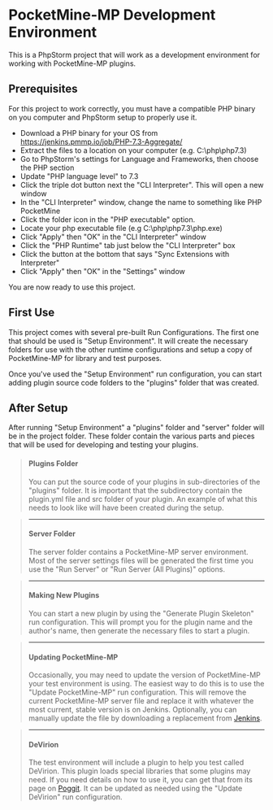 # PocketMine-MP Development Environment

This is a PhpStorm project that will work as a development environment for working with PocketMine-MP plugins.

## Prerequisites ##

For this project to work correctly, you must have a compatible PHP binary on you computer and PhpStorm setup to properly use it.
- Download a PHP binary for your OS from https://jenkins.pmmp.io/job/PHP-7.3-Aggregate/
- Extract the files to a location on your computer (e.g. C:\php\php7.3)
- Go to PhpStorm's settings for Language and Frameworks, then choose the PHP section
- Update "PHP language level" to 7.3
- Click the triple dot button next the "CLI Interpreter".  This will open a new window
- In the "CLI Interpreter" window, change the name to something like PHP PocketMine
- Click the folder icon in the "PHP executable" option.
- Locate your php executable file (e.g C:\php\php7.3\php.exe)
- Click "Apply" then "OK" in the "CLI Interpreter" window
- Click the "PHP Runtime" tab just below the "CLI Interpreter" box
- Click the button at the bottom that says "Sync Extensions with Interpreter"
- Click "Apply" then "OK" in the "Settings" window

You are now ready to use this project.

## First Use
This project comes with several pre-built Run Configurations.  The first one that should be used is "Setup Environment".  It will create the necessary folders for use with the other runtime configurations and setup a copy of PocketMine-MP for library and test purposes.

Once you've used the "Setup Environment" run configuration, you can start adding plugin source code folders to the "plugins" folder that was created.

## After Setup
After running "Setup Environment" a "plugins" folder and "server" folder will be in the project folder. These folder contain the various parts and pieces that will be used for developing and testing your plugins. 

>#### Plugins Folder
>You can put the source code of your plugins in sub-directories of the "plugins" folder.  It is important that the subdirectory contain the plugin.yml file and src folder of your plugin.  An example of what this needs to look like will have been created during the setup.

>___
>#### Server Folder
>The server folder contains a PocketMine-MP server environment.  Most of the server settings files will be generated the first time you use the "Run Server" or "Run Server (All Plugins)" options.

>___
>#### Making New Plugins
>You can start a new plugin by using the "Generate Plugin Skeleton" run configuration.  This will prompt you for the plugin name and the author's name, then generate the necessary files to start a plugin.

>___
>#### Updating PocketMine-MP
>Occasionally, you may need to update the version of PocketMine-MP your test environment is using. The easiest way to do this is to use the "Update PocketMine-MP" run configuration.  This will remove the current PocketMine-MP server file and replace it with whatever the most current, stable version is on Jenkins.  Optionally, you can manually update the file by downloading a replacement from [Jenkins](https://jenkins.pmmp.io/job/PocketMine-MP/).

>___
>#### DeVirion
>The test environment will include a plugin to help you test called DeVirion. This plugin loads special libraries that some plugins may need. If you need details on how to use it, you can get that from its page on [Poggit](https://poggit.pmmp.io/p/Devirion).  It can be updated as needed using the "Update DeVirion" run configuration.
